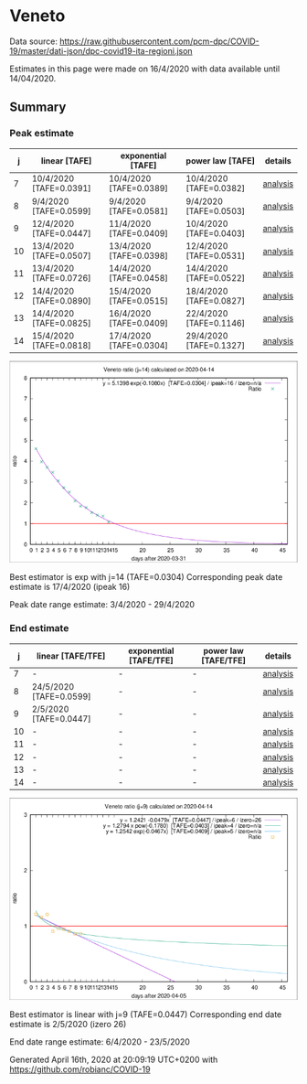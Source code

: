# Veneto


Data source: https://raw.githubusercontent.com/pcm-dpc/COVID-19/master/dati-json/dpc-covid19-ita-regioni.json

Estimates in this page were made on 16/4/2020 with data available until 14/04/2020.


## Summary 

### Peak estimate 
|j|linear [TAFE]|exponential [TAFE]|power law [TAFE]|details|
|---|----|-----------|---------|-------|
|7|10/4/2020 [TAFE=0.0391]|10/4/2020 [TAFE=0.0389]|10/4/2020 [TAFE=0.0382]|[analysis](COVID-19_veneto_j7_2020-04-14.md)|
|8|9/4/2020 [TAFE=0.0599]|9/4/2020 [TAFE=0.0581]|9/4/2020 [TAFE=0.0503]|[analysis](COVID-19_veneto_j8_2020-04-14.md)|
|9|12/4/2020 [TAFE=0.0447]|11/4/2020 [TAFE=0.0409]|10/4/2020 [TAFE=0.0403]|[analysis](COVID-19_veneto_j9_2020-04-14.md)|
|10|13/4/2020 [TAFE=0.0507]|13/4/2020 [TAFE=0.0398]|12/4/2020 [TAFE=0.0531]|[analysis](COVID-19_veneto_j10_2020-04-14.md)|
|11|13/4/2020 [TAFE=0.0726]|14/4/2020 [TAFE=0.0458]|14/4/2020 [TAFE=0.0522]|[analysis](COVID-19_veneto_j11_2020-04-14.md)|
|12|14/4/2020 [TAFE=0.0890]|15/4/2020 [TAFE=0.0515]|18/4/2020 [TAFE=0.0827]|[analysis](COVID-19_veneto_j12_2020-04-14.md)|
|13|14/4/2020 [TAFE=0.0825]|16/4/2020 [TAFE=0.0409]|22/4/2020 [TAFE=0.1146]|[analysis](COVID-19_veneto_j13_2020-04-14.md)|
|14|15/4/2020 [TAFE=0.0818]|17/4/2020 [TAFE=0.0304]|29/4/2020 [TAFE=0.1327]|[analysis](COVID-19_veneto_j14_2020-04-14.md)|

![best peak estimate](COVID-19_veneto_j14_2020-04-14.png)

Best estimator is exp with j=14 (TAFE=0.0304)
Corresponding peak date estimate is 17/4/2020 (ipeak 16)


Peak date range estimate: 3/4/2020 - 29/4/2020

### End estimate 
|j|linear [TAFE/TFE]|exponential [TAFE/TFE]|power law [TAFE/TFE]|details|
|---|----|-----------|---------|-------|
|7|-|-|-|[analysis](COVID-19_veneto_j7_2020-04-14.md)|
|8|24/5/2020 [TAFE=0.0599]|-|-|[analysis](COVID-19_veneto_j8_2020-04-14.md)|
|9|2/5/2020 [TAFE=0.0447]|-|-|[analysis](COVID-19_veneto_j9_2020-04-14.md)|
|10|-|-|-|[analysis](COVID-19_veneto_j10_2020-04-14.md)|
|11|-|-|-|[analysis](COVID-19_veneto_j11_2020-04-14.md)|
|12|-|-|-|[analysis](COVID-19_veneto_j12_2020-04-14.md)|
|13|-|-|-|[analysis](COVID-19_veneto_j13_2020-04-14.md)|
|14|-|-|-|[analysis](COVID-19_veneto_j14_2020-04-14.md)|

![best zero estimate](COVID-19_veneto_j9_2020-04-14.png)

Best estimator is linear with j=9 (TAFE=0.0447)
Corresponding end date estimate is 2/5/2020 (izero 26)


End date range estimate: 6/4/2020 - 23/5/2020

Generated April 16th, 2020 at 20:09:19 UTC+0200 with https://github.com/robianc/COVID-19
